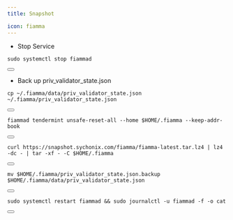 ```yaml
---
title: Snapshot

icon: fiamma
---
```


- Stop Service
<div class="code-block-wrapper">
  <pre><code>sudo systemctl stop fiammad</code></pre>
  <button class="copy-btn"><i class="fas fa-copy"></i></button>
</div>

- Back up priv_validator_state.json
<div class="code-block-wrapper">
  <pre><code>cp ~/.fiamma/data/priv_validator_state.json  ~/.fiamma/priv_validator_state.json</code></pre>
  <button class="copy-btn"><i class="fas fa-copy"></i></button>
</div>

<div class="code-block-wrapper">
  <pre><code>fiammad tendermint unsafe-reset-all --home $HOME/.fiamma --keep-addr-book</code></pre>
  <button class="copy-btn"><i class="fas fa-copy"></i></button>
</div>

<div class="code-block-wrapper">
  <pre><code>curl https://snapshot.sychonix.com/fiamma/fiamma-latest.tar.lz4 | lz4 -dc - | tar -xf - -C $HOME/.fiamma</code></pre>
  <button class="copy-btn"><i class="fas fa-copy"></i></button>
</div>

<div class="code-block-wrapper">
  <pre><code>mv $HOME/.fiamma/priv_validator_state.json.backup $HOME/.fiamma/data/priv_validator_state.json</code></pre>
  <button class="copy-btn"><i class="fas fa-copy"></i></button>
</div>

<div class="code-block-wrapper">
  <pre><code>sudo systemctl restart fiammad && sudo journalctl -u fiammad -f -o cat</code></pre>
  <button class="copy-btn"><i class="fas fa-copy"></i></button>
</div>
